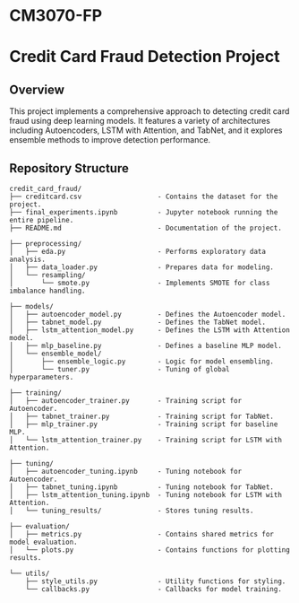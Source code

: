 # CM3070-FP

# Credit Card Fraud Detection Project

## Overview
This project implements a comprehensive approach to detecting credit card fraud using deep learning models. It features a variety of architectures including Autoencoders, LSTM with Attention, and TabNet, and it explores ensemble methods to improve detection performance.

## Repository Structure

```plaintext
credit_card_fraud/
├── creditcard.csv                   - Contains the dataset for the project.
├── final_experiments.ipynb          - Jupyter notebook running the entire pipeline.
├── README.md                        - Documentation of the project.

├── preprocessing/
│   ├── eda.py                       - Performs exploratory data analysis.
│   ├── data_loader.py               - Prepares data for modeling.
│   └── resampling/
│       └── smote.py                 - Implements SMOTE for class imbalance handling.

├── models/
│   ├── autoencoder_model.py         - Defines the Autoencoder model.
│   ├── tabnet_model.py              - Defines the TabNet model.
│   ├── lstm_attention_model.py      - Defines the LSTM with Attention model.
│   ├── mlp_baseline.py              - Defines a baseline MLP model.
│   └── ensemble_model/
│       ├── ensemble_logic.py        - Logic for model ensembling.
│       └── tuner.py                 - Tuning of global hyperparameters.

├── training/
│   ├── autoencoder_trainer.py       - Training script for Autoencoder.
│   ├── tabnet_trainer.py            - Training script for TabNet.
│   ├── mlp_trainer.py               - Training script for baseline MLP.
│   └── lstm_attention_trainer.py    - Training script for LSTM with Attention.

├── tuning/
│   ├── autoencoder_tuning.ipynb     - Tuning notebook for Autoencoder.
│   ├── tabnet_tuning.ipynb          - Tuning notebook for TabNet.
│   ├── lstm_attention_tuning.ipynb  - Tuning notebook for LSTM with Attention.
│   └── tuning_results/              - Stores tuning results.

├── evaluation/
│   ├── metrics.py                   - Contains shared metrics for model evaluation.
│   └── plots.py                     - Contains functions for plotting results.

└── utils/
    ├── style_utils.py               - Utility functions for styling.
    └── callbacks.py                 - Callbacks for model training.
